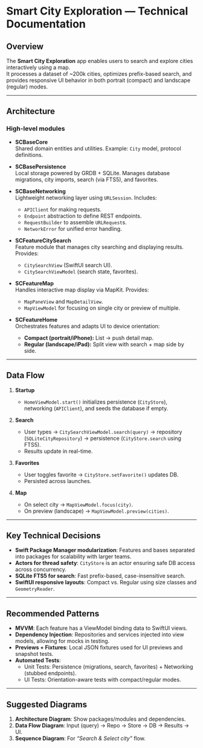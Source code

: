 # Smart City Exploration — Technical Documentation

## Overview
The **Smart City Exploration** app enables users to search and explore cities interactively using a map.  
It processes a dataset of ~200k cities, optimizes prefix-based search, and provides responsive UI behavior in both portrait (compact) and landscape (regular) modes.

---

## Architecture

### High-level modules
- **SCBaseCore**  
  Shared domain entities and utilities. Example: `City` model, protocol definitions.

- **SCBasePersistence**  
  Local storage powered by GRDB + SQLite. Manages database migrations, city imports, search (via FTS5), and favorites.

- **SCBaseNetworking**  
  Lightweight networking layer using `URLSession`. Includes:
  - `APIClient` for making requests.
  - `Endpoint` abstraction to define REST endpoints.
  - `RequestBuilder` to assemble `URLRequest`s.
  - `NetworkError` for unified error handling.

- **SCFeatureCitySearch**  
  Feature module that manages city searching and displaying results. Provides:
  - `CitySearchView` (SwiftUI search UI).
  - `CitySearchViewModel` (search state, favorites).

- **SCFeatureMap**  
  Handles interactive map display via MapKit. Provides:
  - `MapPaneView` and `MapDetailView`.
  - `MapViewModel` for focusing on single city or preview of multiple.

- **SCFeatureHome**  
  Orchestrates features and adapts UI to device orientation:
  - **Compact (portrait/iPhone):** List → push detail map.
  - **Regular (landscape/iPad):** Split view with search + map side by side.

---

## Data Flow

1. **Startup**
   - `HomeViewModel.start()` initializes persistence (`CityStore`), networking (`APIClient`), and seeds the database if empty.

2. **Search**
   - User types → `CitySearchViewModel.search(query)` → repository (`SQLiteCityRepository`) → persistence (`CityStore.search` using FTS5).  
   - Results update in real-time.

3. **Favorites**
   - User toggles favorite → `CityStore.setFavorite()` updates DB.  
   - Persisted across launches.

4. **Map**
   - On select city → `MapViewModel.focus(city)`.  
   - On preview (landscape) → `MapViewModel.preview(cities)`.

---

## Key Technical Decisions
- **Swift Package Manager modularization**: Features and bases separated into packages for scalability with larger teams.  
- **Actors for thread safety**: `CityStore` is an actor ensuring safe DB access across concurrency.  
- **SQLite FTS5 for search**: Fast prefix-based, case-insensitive search.  
- **SwiftUI responsive layouts**: Compact vs. Regular using size classes and `GeometryReader`.

---

## Recommended Patterns
- **MVVM**: Each feature has a ViewModel binding data to SwiftUI views.  
- **Dependency Injection**: Repositories and services injected into view models, allowing for mocks in testing.  
- **Previews + Fixtures**: Local JSON fixtures used for UI previews and snapshot tests.  
- **Automated Tests**:
  - Unit Tests: Persistence (migrations, search, favorites) + Networking (stubbed endpoints).  
  - UI Tests: Orientation-aware tests with compact/regular modes.

---

## Suggested Diagrams
1. **Architecture Diagram**: Show packages/modules and dependencies.  
2. **Data Flow Diagram**: Input (query) → Repo → Store → DB → Results → UI.  
3. **Sequence Diagram**: For *“Search & Select city”* flow.
